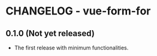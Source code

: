 # CHANGELOG - vue-form-for

## 0.1.0 (Not yet released)

* The first release with minimum functionalities.
